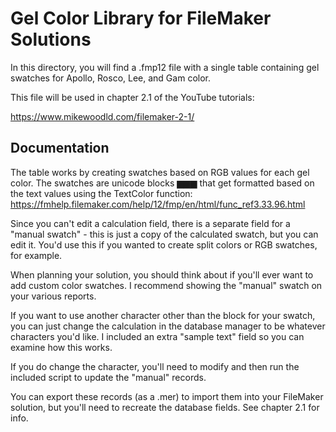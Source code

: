 <h1> Gel Color Library for FileMaker Solutions </h1>
In this directory, you will find a .fmp12 file with a single table containing gel swatches for Apollo, Rosco, Lee, and Gam color. 


This file will be used in chapter 2.1 of the YouTube tutorials:

https://www.mikewoodld.com/filemaker-2-1/


<h2> Documentation </h2>

The table works by creating swatches based on RGB values for each gel color. The swatches are unicode blocks ▆▆▆ that get formatted based on the text values using the TextColor function:
https://fmhelp.filemaker.com/help/12/fmp/en/html/func_ref3.33.96.html

Since you can't edit a calculation field, there is a separate field for a "manual swatch" - this is just a copy of the calculated swatch, but you can edit it. 
You'd use this if you wanted to create split colors or RGB swatches, for example. 

When planning your solution, you should think about if you'll ever want to add custom color swatches. I recommend showing the "manual" swatch on your various reports.  

If you want to use another character other than the block for your swatch, you can just change the calculation in the database manager to be whatever characters you'd like. I included an extra "sample text" field so you can examine how this works. 

If you do change the character, you'll need to modify and then run the included script to update the "manual" records. 

You can export these records (as a .mer) to import them into your FileMaker solution, but you'll need to recreate the database fields. See chapter 2.1 for info. 
